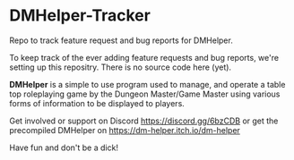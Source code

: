 # DMHelper-Tracker
Repo to track feature request and bug reports for DMHelper.

To keep track of the ever adding feature requests and bug reports, we're setting up this repositry.
There is no source code here (yet).

**DMHelper** is a simple to use program used to manage, and operate a table top roleplaying game by the Dungeon Master/Game Master using various forms of information to be displayed to players. 

Get involved or support on Discord https://discord.gg/6bzCDB or get the precompiled DMHelper on https://dm-helper.itch.io/dm-helper

Have fun and
don't be a dick!
